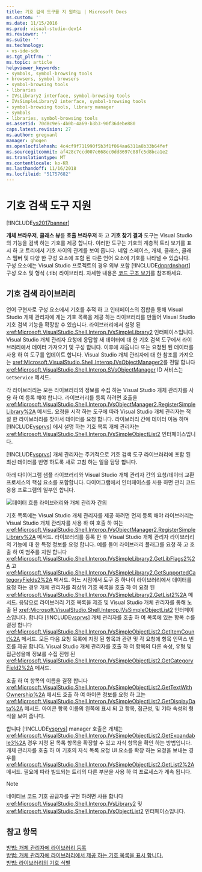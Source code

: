 ```yaml
---
title: 기호 검색 도구를 지 원하는 | Microsoft Docs
ms.custom: ''
ms.date: 11/15/2016
ms.prod: visual-studio-dev14
ms.reviewer: ''
ms.suite: ''
ms.technology:
- vs-ide-sdk
ms.tgt_pltfrm: ''
ms.topic: article
helpviewer_keywords:
- symbols, symbol-browsing tools
- browsers, symbol browsers
- symbol-browsing tools
- libraries
- IVsLibrary2 interface, symbol-browsing tools
- IVsSimpleLibrary2 interface, symbol-browsing tools
- symbol-browsing tools, library manager
- symbols
- libraries, symbol-browsing tools
ms.assetid: 70d8c9e5-4b0b-4a69-b3b3-90f36debe880
caps.latest.revision: 27
ms.author: gregvanl
manager: ghogen
ms.openlocfilehash: 4c4cf9f711990f5b3f1f064aa6311a8b33b64fef
ms.sourcegitcommit: af428c7ccd007e668ec0dd8697c88fc5d8bca1e2
ms.translationtype: MT
ms.contentlocale: ko-KR
ms.lasthandoff: 11/16/2018
ms.locfileid: "51757682"
---
```

# <a name="supporting-symbol-browsing-tools"></a>기호 검색 도구 지원
[!INCLUDE[vs2017banner](../../includes/vs2017banner.md)]

**개체 브라우저**, **클래스 뷰**를 **호출 브라우저** 하 고 **기호 찾기 결과** 도구는 Visual Studio의 기능을 검색 하는 기호를 제공 합니다. 이러한 도구는 기호의 계층적 트리 보기를 표시 하 고 트리에서 기호 사이의 관계를 보여 줍니다. 네임 스페이스, 개체, 클래스, 클래스 멤버 및 다양 한 구성 요소에 포함 된 다른 언어 요소에 기호를 나타낼 수 있습니다. 구성 요소에는 Visual Studio 프로젝트의 경우 외부 포함 [!INCLUDE[dnprdnshort](../../includes/dnprdnshort-md.md)] 구성 요소 및 형식 (.tlb) 라이브러리. 자세한 내용은 [코드 구조 보기](../../ide/viewing-the-structure-of-code.md)를 참조하세요.  
  
## <a name="symbol-browsing-libraries"></a>기호 검색 라이브러리  
 언어 구현자로 구성 요소에서 기호를 추적 하 고 인터페이스의 집합을 통해 Visual Studio 개체 관리자에 게는 기호 목록을 제공 하는 라이브러리를 만들어 Visual Studio 기호 검색 기능을 확장할 수 있습니다. 라이브러리에서 설명 된 <xref:Microsoft.VisualStudio.Shell.Interop.IVsSimpleLibrary2> 인터페이스입니다. Visual Studio 개체 관리자 요청에 응답할 새 데이터에 대 한 기호 검색 도구에서 라이브러리에서 데이터 가져오기 및 구성 합니다. 이후에 채웁니다 또는 요청된 된 데이터를 사용 하 여 도구를 업데이트 합니다. Visual Studio 개체 관리자에 대 한 참조를 가져오는 <xref:Microsoft.VisualStudio.Shell.Interop.IVsObjectManager2>를 전달 합니다 <xref:Microsoft.VisualStudio.Shell.Interop.SVsObjectManager> ID 서비스는 `GetService` 메서드.  
  
 각 라이브러리는 모든 라이브러리의 정보를 수집 하는 Visual Studio 개체 관리자를 사용 하 여 등록 해야 합니다. 라이브러리를 등록 하려면 호출을 <xref:Microsoft.VisualStudio.Shell.Interop.IVsObjectManager2.RegisterSimpleLibrary%2A> 메서드. 요청을 시작 하는 도구에 따라 Visual Studio 개체 관리자는 적절 한 라이브러리를 찾아서 데이터를 요청 합니다. 라이브러리 간에 데이터 이동 하며 [!INCLUDE[vsprvs](../../includes/vsprvs-md.md)] 에서 설명 하는 기호 목록 개체 관리자는 <xref:Microsoft.VisualStudio.Shell.Interop.IVsSimpleObjectList2> 인터페이스입니다.  
  
 [!INCLUDE[vsprvs](../../includes/vsprvs-md.md)] 개체 관리자는 주기적으로 기호 검색 도구 라이브러리에 포함 된 최신 데이터를 반영 하도록 새로 고침 하는 일을 담당 합니다.  
  
 아래 다이어그램 샘플 라이브러리와 Visual Studio 개체 관리자 간의 요청/데이터 교환 프로세스의 핵심 요소를 포함합니다. 다이어그램에서 인터페이스를 사용 하면 관리 코드 응용 프로그램의 일부인 합니다.  
  
 ![데이터 흐름 라이브러리와 개체 관리자 간의](../../extensibility/internals/media/callbrowserdiagram.gif "CallBrowserDiagram")  
  
 기호 목록에는 Visual Studio 개체 관리자를 제공 하려면 먼저 등록 해야 라이브러리는 Visual Studio 개체 관리자를 사용 하 여 호출 하 여는 <xref:Microsoft.VisualStudio.Shell.Interop.IVsObjectManager2.RegisterSimpleLibrary%2A> 메서드. 라이브러리를 등록 한 후 Visual Studio 개체 관리자 라이브러리의 기능에 대 한 특정 정보를 요청 합니다. 예를 들어 라이브러리 플래그를 요청 하 고 호출 하 여 범주를 지원 합니다 <xref:Microsoft.VisualStudio.Shell.Interop.IVsSimpleLibrary2.GetLibFlags2%2A> 고 <xref:Microsoft.VisualStudio.Shell.Interop.IVsSimpleLibrary2.GetSupportedCategoryFields2%2A> 메서드. 어느 시점에서 도구 중 하나이 라이브러리에서 데이터를 요청 하는 경우 개체 관리자를 최상위 기호 목록을 호출 하 여 요청 된 <xref:Microsoft.VisualStudio.Shell.Interop.IVsSimpleLibrary2.GetList2%2A> 메서드. 응답으로 라이브러리 기호 목록을 제조 및 Visual Studio 개체 관리자를 통해 노출 된 <xref:Microsoft.VisualStudio.Shell.Interop.IVsSimpleObjectList2> 인터페이스입니다. 합니다 [!INCLUDE[vsprvs](../../includes/vsprvs-md.md)] 개체 관리자를 호출 하 여 목록에 있는 항목 수를 결정 합니다 <xref:Microsoft.VisualStudio.Shell.Interop.IVsSimpleObjectList2.GetItemCount%2A> 메서드. 모든 다음 요청 목록에 지정 된 항목과 관련 및 각 요청에 항목 인덱스 번호를 제공 합니다. Visual Studio 개체 관리자를 호출 하 여 항목의 다른 속성, 유형 및 접근성을에 정보를 수집 진행 된 <xref:Microsoft.VisualStudio.Shell.Interop.IVsSimpleObjectList2.GetCategoryField2%2A> 메서드.  
  
 호출 하 여 항목의 이름을 결정 합니다 <xref:Microsoft.VisualStudio.Shell.Interop.IVsSimpleObjectList2.GetTextWithOwnership%2A> 메서드 호출 하 여 아이콘 정보를 요청 하 고는 <xref:Microsoft.VisualStudio.Shell.Interop.IVsSimpleObjectList2.GetDisplayData%2A> 메서드. 아이콘 항목 이름의 왼쪽에 표시 되 고 항목, 접근성, 및 기타 속성의 형식을 보여 줍니다.  
  
 합니다 [!INCLUDE[vsprvs](../../includes/vsprvs-md.md)] manager 호출은 개체는 <xref:Microsoft.VisualStudio.Shell.Interop.IVsSimpleObjectList2.GetExpandable3%2A> 경우 지정 된 목록 항목을 확장할 수 있고 자식 항목을 확인 하는 방법입니다. 개체 관리자를 호출 하 여 기호의 자식 목록 요청 UI 요소를 확장 하는 요청을 보내는 경우를 <xref:Microsoft.VisualStudio.Shell.Interop.IVsSimpleObjectList2.GetList2%2A> 메서드. 필요에 따라 빌드되는 트리의 다른 부분을 사용 하 여 프로세스가 계속 됩니다.  
  
> [!NOTE]
>  네이티브 코드 기호 공급자를 구현 하려면 사용 합니다 <xref:Microsoft.VisualStudio.Shell.Interop.IVsLibrary2> 및 <xref:Microsoft.VisualStudio.Shell.Interop.IVsObjectList2> 인터페이스입니다.  
  
## <a name="see-also"></a>참고 항목  
 [방법: 개체 관리자에 라이브러리 등록](../../extensibility/internals/how-to-register-a-library-with-the-object-manager.md)   
 [방법: 개체 관리자에 라이브러리에서 제공 하는 기호 목록을 표시 합니다.](../../extensibility/internals/how-to-expose-lists-of-symbols-provided-by-the-library-to-the-object-manager.md)   
 [방법: 라이브러리의 기호 식별](../../extensibility/internals/how-to-identify-symbols-in-a-library.md)


